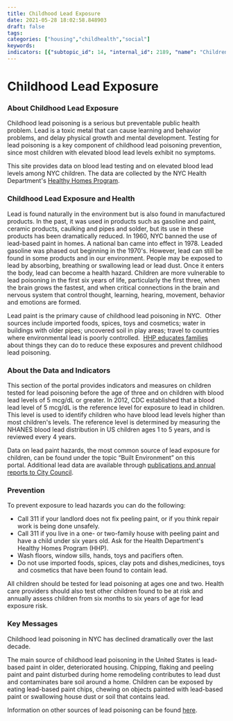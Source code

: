 ```yaml
---
title: Childhood Lead Exposure
date: 2021-05-28 18:02:58.848903
draft: false
tags: 
categories: ["housing","childhealth","social"]
keywords: 
indicators: [{"subtopic_id": 14, "internal_id": 2189, "name": "Children tested for lead by age 3 years", "URL": "https://a816-dohbesp.nyc.gov/IndicatorPublic/VisualizationData.aspx?id=2189,719b87,14,Summarize"}, {"subtopic_id": 14, "internal_id": 2184, "name": "Children under 6 years with elevated blood lead levels (BLL)", "URL": "https://a816-dohbesp.nyc.gov/IndicatorPublic/VisualizationData.aspx?id=2184,719b87,14,Summarize"}, {"subtopic_id": 14, "internal_id": 2216, "name": "Children under 6 years with elevated blood lead levels by NTA", "URL": "https://a816-dohbesp.nyc.gov/IndicatorPublic/VisualizationData.aspx?id=2216,719b87,14,Summarize"}]
---
```

# Childhood Lead Exposure
### About Childhood Lead Exposure


Childhood lead poisoning is a serious but preventable public health problem. Lead is a toxic metal that can cause learning and behavior problems, and delay physical growth and mental development. Testing for lead poisoning is a key component of childhood lead poisoning prevention, since most children with elevated blood lead levels exhibit no symptoms.


This site provides data on blood lead testing and on elevated blood lead levels among NYC children. The data are collected by the NYC Health Department's [Healthy Homes Program](http://www1.nyc.gov/site/doh/health/health-topics/lead-poisoning-prevention.page).


### Childhood Lead Exposure and Health


Lead is found naturally in the environment but is also found in manufactured products. In the past, it was used in products such as gasoline and paint, ceramic products, caulking and pipes and solder, but its use in these products has been dramatically reduced. In 1960, NYC banned the use of lead-based paint in homes. A national ban came into effect in 1978. Leaded gasoline was phased out beginning in the 1970's. However, lead can still be found in some products and in our environment. People may be exposed to lead by absorbing, breathing or swallowing lead or lead dust. Once it enters the body, lead can become a health hazard. Children are more vulnerable to lead poisoning in the first six years of life, particularly the first three, when the brain grows the fastest, and when critical connections in the brain and nervous system that control thought, learning, hearing, movement, behavior and emotions are formed. 


Lead paint is the primary cause of childhood lead poisoning in NYC.  Other sources include imported foods, spices, toys and cosmetics; water in buildings with older pipes; uncovered soil in play areas; travel to countries where environmental lead is poorly controlled.  [HHP educates families](https://www1.nyc.gov/site/doh/data/health-tools/childhood-lead-poisoning.page "Open the Childhood Lead Poisoning page in a new tab") about things they can do to reduce these exposures and prevent childhood lead poisoning.


### About the Data and Indicators


This section of the portal provides indicators and measures on children tested for lead poisoning before the age of three and on children with blood lead levels of 5 mcg/dL or greater. In 2012, CDC established that a blood lead level of 5 mcg/dL is the reference level for exposure to lead in children. This level is used to identify children who have blood lead levels higher than most children's levels. The reference level is determined by measuring the NHANES blood lead distribution in US children ages 1 to 5 years, and is reviewed every 4 years.


Data on lead paint hazards, the most common source of lead exposure for children, can be found under the topic “Built Environment” on this portal. Additional lead data are available through [publications and annual reports to City Council](https://www1.nyc.gov/site/doh/data/data-sets/lead-pubs.page "Open the Lead health publications page in a new tab").


### Prevention


To prevent exposure to lead hazards you can do the following:


* Call 311 if your landlord does not fix peeling paint, or if you think repair work is being done unsafely.
* Call 311 if you live in a one- or two-family house with peeling paint and have a child under six years old. Ask for the Health Department's Healthy Homes Program (HHP).
* Wash floors, window sills, hands, toys and pacifiers often.
* Do not use imported foods, spices, clay pots and dishes,medicines, toys and cosmetics that have been found to contain lead.


All children should be tested for lead poisoning at ages one and two. Health care providers should also test other children found to be at risk and annually assess children from six months to six years of age for lead exposure risk.


### Key Messages


Childhood lead poisoning in NYC has declined dramatically over the last decade.  
  
The main source of childhood lead poisoning in the United States is lead-based paint in older, deteriorated housing. Chipping, flaking and peeling paint and paint disturbed during home remodeling contributes to lead dust and contaminates bare soil around a home. Children can be exposed by eating lead-based paint chips, chewing on objects painted with lead-based paint or swallowing house dust or soil that contains lead.  
  
Information on other sources of lead poisoning can be found [here](http://www1.nyc.gov/site/doh/health/health-topics/lead-poisoning-prevention.page).  
  



